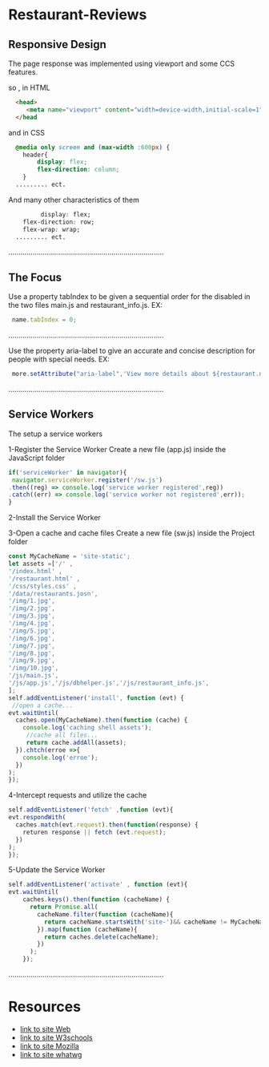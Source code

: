 # Restaurant-Reviews

## Responsive Design
The page response was implemented using viewport and some CCS features.

so , in HTML 
```HTML
  <head>
     <meta name="viewport" content="width=device-width,initial-scale=1">
  </head
```
and in CSS
```CSS
  @media only screen and (max-width :600px) {
	header{
		display: flex;
		flex-direction: column;
	}
  ......... ect.
```
And many other characteristics of them
```CSS
         display: flex;
	flex-direction: row;
	flex-wrap: wrap;
  ......... ect.
```
.............................................................................

## The Focus
 Use a property tabIndex to be given a sequential order for the disabled in the two files main.js and restaurant_info.js.
EX:

```js
 name.tabIndex = 0;
  ```
.............................................................................

Use the property aria-label to give an accurate and concise description for people with special needs.
EX:

```js
 more.setAttribute("aria-label",'View more details about ${restaurant.name}');
  ```
  .............................................................................
  
  ## Service Workers
  The setup a service workers
  
  1-Register the Service Worker
  Create a new file (app.js) inside the JavaScript folder
  
  ```js
 if('serviceWorker' in navigator){
   navigator.serviceWorker.register('/sw.js')
  .then((reg) => console.log('service worker registered',reg))
  .catch((err) => console.log('service worker not registered',err));
}
  ```
  
  2-Install the Service Worker
  
  3-Open a cache and cache files
  Create a new file (sw.js) inside the Project folder
  
  ```js
 const MyCacheName = 'site-static';
let assets =['/' ,
 '/index.html' ,
 '/restaurant.html' ,
 '/css/styles.css' ,
 '/data/restaurants.josn',
 '/img/1.jpg',
 '/img/2.jpg',
 '/img/3.jpg',
 '/img/4.jpg',
 '/img/5.jpg',
 '/img/6.jpg',
 '/img/7.jpg',
 '/img/8.jpg',
 '/img/9.jpg',
 '/img/10.jpg',
 '/js/main.js',
 '/js/app.js','/js/dbhelper.js','/js/restaurant_info.js',
];
 self.addEventListener('install', function (evt) {
   //open a cache...
  evt.waitUntil(
    caches.open(MyCacheName).then(function (cache) {
      console.log('caching shell assets');
       //cache all files...
       return cache.addAll(assets);
    }).chtch(erroe =>{
      console.log('erroe');
    })
  );
});
  ```
  
  4-Intercept requests and utilize the cache
  
  ```js
 self.addEventListener('fetch' ,function (evt){
  evt.respondWith(
    caches.match(evt.request).then(function(response) {
      returen response || fetch (evt.request);
    })
  );
});

  ```
  
  5-Update the Service Worker
  
  ```js
self.addEventListener('activate' , function (evt){
  evt.waitUntil(
      caches.keys().then(function (cacheName) {
        return Promise.all(
          cacheName.filter(function (cacheName){
            return cacheName.startsWith('site-')&& cacheName != MyCacheName;
          }).map(function (cacheName){
            return caches.delete(cacheName);
          })
        );
      });

  ```
   .............................................................................
   
   # Resources
- [link to site Web](https://developers.google.com/web/fundamentals/primers/service-workers) 
- [link to site W3schools](https://www.w3schools.com/default.asp) 
- [link to  site Mozilla](developer.mozilla.org/en-US/docs/Web/Accessibility/ARIA/Roles/Navigation_Role)   
- [link to  site whatwg](html.spec.whatwg.org/multipage/interaction.html#the-tabindex-attribute)
  
